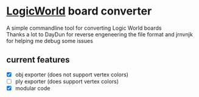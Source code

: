 # [LogicWorld](https://logicworld.net/) board converter
A simple commandline tool for converting Logic World boards  
Thanks a lot to DayDun for reverse engeneering the file format and jrnvnjk for helping me debug some issues

## current features
- [x] obj exporter (does not support vertex colors)
- [ ] ply exporter (does support vertex colors)
- [x] modular code
